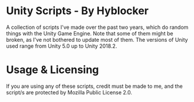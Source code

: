 # Unity Scripts - By Hyblocker
A collection of scripts I've made over the past two years, which do random things with the Unity Game Engine. Note that some of them might be broken, as I've not bothered to update most of them. The versions of Unity used range from Unity 5.0 up to Unity 2018.2.

# Usage & Licensing
If you are using any of these scripts, credit must be made to me, and the script/s are protected by Mozilla Public License 2.0.
